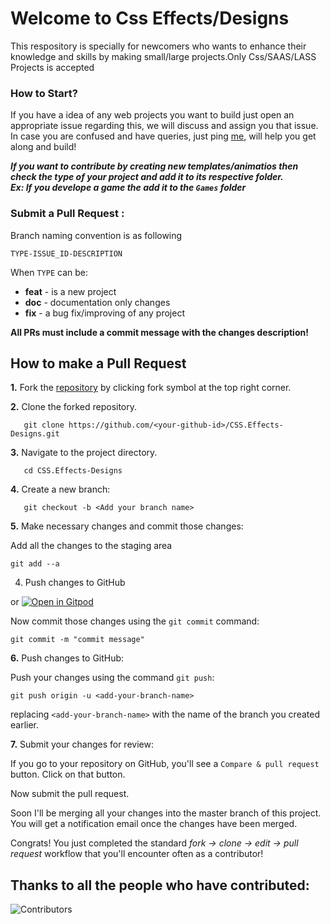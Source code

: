# Welcome to Css Effects/Designs

This respository is specially for newcomers who wants to enhance their knowledge and skills by making small/large projects.Only Css/SAAS/LASS Projects is accepted


###  How to Start?  

If you have a idea of any web projects you want to build just open an appropriate issue regarding this, we will discuss and assign you that issue. In case you are confused and have queries, just ping [me](https://www.linkedin.com/in/sulagna-dutta-roy/), will help you get along and build!


***If you want to contribute by creating new templates/animatios then check the type of your project and add it to its respective folder.
<br>
Ex: If you develope a game the add it to the `Games` folder***

###  Submit a Pull Request :

Branch naming convention is as following

`TYPE-ISSUE_ID-DESCRIPTION`

When `TYPE` can be:

- **feat** - is a new project
- **doc** - documentation only changes
- **fix** - a bug fix/improving of any project

**All PRs must include a commit message with the changes description!**

## How to make a Pull Request

**1.** Fork the <a href="https://github.com/WeBeginners-Community/CSS.Effects-Designs.git">repository</a> by clicking fork symbol at the top right corner.

**2.** Clone the forked repository.
```
   git clone https://github.com/<your-github-id>/CSS.Effects-Designs.git
```

**3.** Navigate to the project directory.
```
   cd CSS.Effects-Designs
```

**4.** Create a new branch:
```
   git checkout -b <Add your branch name>
```

**5.** Make necessary changes and commit those changes:

Add all the changes to the staging area
```
git add --a
```


4. Push changes to GitHub 

or [![Open in Gitpod](https://gitpod.io/button/open-in-gitpod.svg)](https://webeginners-csseffectsd-prh1pv4vrnf.ws-us69.gitpod.io/)

Now commit those changes using the `git commit` command:


```
git commit -m "commit message"
```

**6.** Push changes to GitHub: 

Push your changes using the command `git push`:

```
git push origin -u <add-your-branch-name>
```

replacing `<add-your-branch-name>` with the name of the branch you created earlier.


**7.** Submit your changes for review: 

If you go to your repository on GitHub, you'll see a `Compare & pull request` button. Click on that button.

Now submit the pull request.

Soon I'll be merging all your changes into the master branch of this project. You will get a notification email once the changes have been merged.

Congrats! You just completed the standard _fork -> clone -> edit -> pull request_ workflow that you'll encounter often as a contributor!

## Thanks to all the people who have contributed:

![Contributors](https://contributors-img.web.app/image?repo=sulagna-dutta-roy/Css-design-projects)
